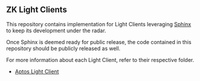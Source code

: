 ## ZK Light Clients

This repository contains implementation for Light Clients leveraging [Sphinx](https://github.com/lurk-lab/sphinx) to 
keep its development under the radar.

Once Sphinx is deemed ready for public release, the code contained in this repository should be publicly released as well.

For more information about each Light Client, refer to their respective folder.
- [Aptos Light Client](./aptos)
